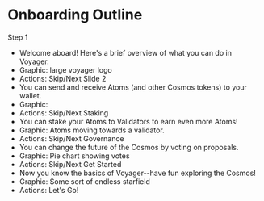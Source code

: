 # Onboarding Outline

Step 1
  * Welcome aboard! Here's a brief overview of what you can do in Voyager.
  * Graphic: large voyager logo
  * Actions: Skip/Next
Slide 2
  * You can send and receive Atoms (and other Cosmos tokens) to your wallet.
  * Graphic:
  * Actions: Skip/Next
Staking
  * You can stake your Atoms to Validators to earn even more Atoms!
  * Graphic: Atoms moving towards a validator.
  * Actions: Skip/Next
Governance
  * You can change the future of the Cosmos by voting on proposals.
  * Graphic: Pie chart showing votes
  * Actions: Skip/Next
Get Started
  * Now you know the basics of Voyager--have fun exploring the Cosmos!
  * Graphic: Some sort of endless starfield
  * Actions: Let's Go!
